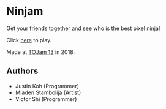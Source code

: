 # Ninjam

Get your friends together and see who is the best pixel ninja!

Click [here](https://victoryshoe.itch.io/ninjam) to play.

Made at [TOJam 13](http://www.tojam.ca/games_2018/default.asp) in 2018.

## Authors

- Justin Koh (Programmer)
- Mladen Stambolija (Artist)
- Victor Shi (Programmer)
